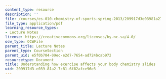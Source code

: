 ```yaml
---
content_type: resource
description: ''
file: /courses/es-010-chemistry-of-sports-spring-2013/209917d3e03981a27c816f82afce96e3_MITES_010S13_lec1.pdf
file_type: application/pdf
learning_resource_types:
- Lecture Notes
license: https://creativecommons.org/licenses/by-nc-sa/4.0/
ocw_type: OCWFile
parent_title: Lecture Notes
parent_type: CourseSection
parent_uid: e5f0b704-09ec-e2d7-7654-ad724bcab972
resourcetype: Document
title: Understanding how exercise affects your body chemistry slides
uid: 209917d3-e039-81a2-7c81-6f82afce96e3
---
```

